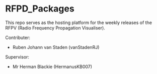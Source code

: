 # RFPD_Packages

This repo serves as the hosting platform for the weekly releases of the RFPV (Radio Frequency Propagation Visualiser).

Contributer:
* Ruben Johann van Staden (vanStadenRJ)

Supervisor:
* Mr Herman Blackie (HermanusKB007)
